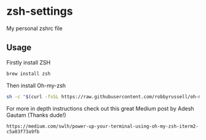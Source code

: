 # zsh-settings
My personal zshrc file

## Usage

Firstly install ZSH
```sh
brew install zsh
```
Then install Oh-my-zsh
```sh
sh -c "$(curl -fsSL https://raw.githubusercontent.com/robbyrussell/oh-my-zsh/master/tools/install.sh)"
```
For more in depth instructions check out this great Medium post by Adesh Gautam (Thanks dude!)
```
https://medium.com/swlh/power-up-your-terminal-using-oh-my-zsh-iterm2-c5a03f73a9fb
```
